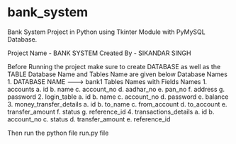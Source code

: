 # bank_system
Bank System Project in Python using Tkinter Module with PyMySQL Database.

Project Name  -   BANK SYSTEM
Created By - SIKANDAR SINGH

Before Running the project make sure to create DATABASE as well as the TABLE
Database Name and Tables Name are given below
        Database Names
	1.  DATABASE NAME   --->     bank1
        Tables Names with Fields Names
	1.  accounts
		a. id
		b. name
		c. account_no
		d. aadhar_no
		e. pan_no
		f.  address
		g. password
	2. login_table
		a. id
		b. name
		c. account_no
		d. password
		e. balance
	3. money_transfer_details
		a. id
		b. to_name
		c. from_account
		d. to_account
		e. transfer_amount
		f. status
		g. reference_id
	4. transactions_details
		a. id
		b. account_no
		c. status
		d. transfer_amount
		e. reference_id


Then run the python file run.py file
